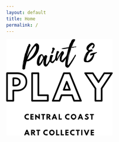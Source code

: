 ```yaml
---
layout: default
title: Home
permalink: /
---
```


<div class="splash">
  <img class="logo" src="/img/logo.svg" alt="Paint & Play">
</div>

